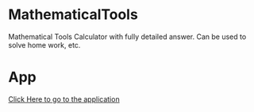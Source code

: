 # MathematicalTools
Mathematical Tools Calculator with fully detailed answer. Can be used to solve home work, etc.

# App
[Click Here to go to the application](https://haimadrian.github.io/MathematicalTools/)